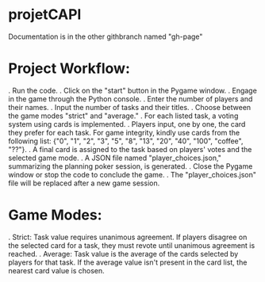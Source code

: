 # projetCAPI
Documentation is in the other githbranch named "gh-page"

# Project Workflow:

. Run the code.
. Click on the "start" button in the Pygame window.
. Engage in the game through the Python console.
. Enter the number of players and their names.
. Input the number of tasks and their titles.
. Choose between the game modes "strict" and "average."
. For each listed task, a voting system using cards is implemented.
. Players input, one by one, the card they prefer for each task. For game integrity, kindly use cards from the following list: {"0", "1", "2", "3", "5", "8", "13", "20", "40", "100", "coffee", "??"}.
. A final card is assigned to the task based on players' votes and the selected game mode.
. A JSON file named "player_choices.json," summarizing the planning poker session, is generated.
. Close the Pygame window or stop the code to conclude the game.
. The "player_choices.json" file will be replaced after a new game session.

# Game Modes:
. Strict: Task value requires unanimous agreement. If players disagree on the selected card for a task, they must revote until unanimous agreement is reached.
. Average: Task value is the average of the cards selected by players for that task. If the average value isn't present in the card list, the nearest card value is chosen.

